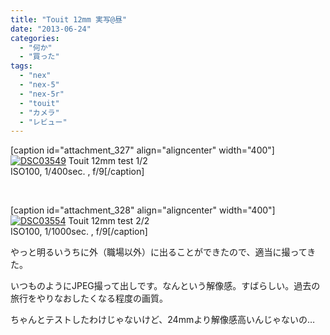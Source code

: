 ```yaml
---
title: "Touit 12mm 実写@昼"
date: "2013-06-24"
categories: 
  - "何か"
  - "買った"
tags: 
  - "nex"
  - "nex-5"
  - "nex-5r"
  - "touit"
  - "カメラ"
  - "レビュー"
---
```


\[caption id="attachment\_327" align="aligncenter" width="400"\][![DSC03549](https://blog.naotaco.com/assets/images/posts/2013/06/DSC03549-400x265.jpg)](https://blog.naotaco.com/assets/images/posts/2013/06/DSC03549.jpg) Touit 12mm test 1/2  
ISO100, 1/400sec. , f/9\[/caption\]

 

\[caption id="attachment\_328" align="aligncenter" width="400"\][![DSC03554](https://blog.naotaco.com/assets/images/posts/2013/06/DSC03554-400x265.jpg)](https://blog.naotaco.com/assets/images/posts/2013/06/DSC03554.jpg) Touit 12mm test 2/2  
ISO100, 1/1000sec. , f/9\[/caption\]

やっと明るいうちに外（職場以外）に出ることができたので、適当に撮ってきた。

いつものようにJPEG撮って出しです。なんという解像感。すばらしい。過去の旅行をやりなおしたくなる程度の画質。

ちゃんとテストしたわけじゃないけど、24mmより解像感高いんじゃないの…
